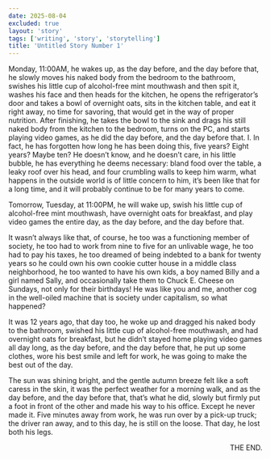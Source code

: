 ```yaml
---
date: 2025-08-04
excluded: true
layout: 'story'
tags: ['writing', 'story', 'storytelling']
title: 'Untitled Story Number 1'
---
```


Monday, 11:00AM, he wakes up, as the day before, and the day before that, he slowly moves his naked body from the bedroom to the bathroom, swishes his little cup of alcohol-free mint mouthwash and then spit it, washes his face and then heads for the kitchen, he opens the refrigerator’s door and takes a bowl of overnight oats, sits in the kitchen table, and eat it right away, no time for savoring, that would get in the way of proper nutrition. After finishing, he takes the bowl to the sink and drags his still naked body from the kitchen to the bedroom, turns on the PC, and starts playing video games, as he did the day before, and the day before that. I. In fact, he has forgotten how long he has been doing this, five years? Eight years? Maybe ten? He doesn’t know, and he doesn’t care, in his little bubble, he has everything he deems necessary: bland food over the table, a leaky roof over his head, and four crumbling walls to keep him warm, what happens in the outside world is of little concern to him, it’s been like that for a long time, and it will probably continue to be for many years to come.

Tomorrow, Tuesday, at 11:00PM, he will wake up, swish his little cup of alcohol-free mint mouthwash, have overnight oats for breakfast, and play video games the entire day, as the day before, and the day before that.

It wasn’t always like that, of course, he too was a functioning member of society, he too had to work from nine to five for an unlivable wage, he too had to pay his taxes, he too dreamed of being indebted to a bank for twenty years so he could own his own cookie cutter house in a middle class neighborhood, he too wanted to have his own kids, a boy named Billy and a girl named Sally, and occasionally take them to Chuck E. Cheese on Sundays, not only for their birthdays! He was like you and me, another cog in the well-oiled machine that is society under capitalism, so what happened?

It was 12 years ago, that day too, he woke up and dragged his naked body to the bathroom, swished his little cup of alcohol-free mouthwash, and had overnight oats for breakfast, but he didn’t stayed home playing video games all day long, as the day before, and the day before that, he put up some clothes, wore his best smile and left for work, he was going to make the best out of the day.

The sun was shining bright, and the gentle autumn breeze felt like a soft caress in the skin, it was the perfect weather for a morning walk, and as the day before, and the day before that, that’s what he did, slowly but firmly put a foot in front of the other and made his way to his office. Except he never made it. Five minutes away from work, he was run over by a pick-up truck; the driver ran away, and to this day, he is still on the loose. That day, he lost both his legs.

<p style="text-align:right">THE END.</p>